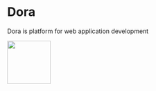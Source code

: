 # Dora
Dora is platform for web application development

<img src="https://filebin.net/fxm3y0qi8fm8o0ye/letter-d-octopus-.jpg?t=8gy6iwlg" style="width:100px;height:100px">
